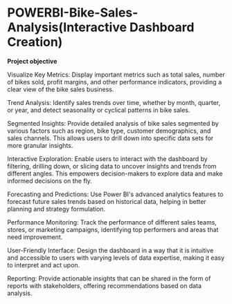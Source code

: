 # POWERBI-Bike-Sales-Analysis(Interactive Dashboard Creation)
**Project objective**

Visualize Key Metrics: Display important metrics such as total sales, number of bikes sold, profit margins, and other performance indicators, providing a clear view of the bike sales business.

Trend Analysis: Identify sales trends over time, whether by month, quarter, or year, and detect seasonality or cyclical patterns in bike sales.

Segmented Insights: Provide detailed analysis of bike sales segmented by various factors such as region, bike type, customer demographics, and sales channels. This allows users to drill down into specific data sets for more granular insights.

Interactive Exploration: Enable users to interact with the dashboard by filtering, drilling down, or slicing data to uncover insights and trends from different angles. This empowers decision-makers to explore data and make informed decisions on the fly.

Forecasting and Predictions: Use Power BI's advanced analytics features to forecast future sales trends based on historical data, helping in better planning and strategy formulation.

Performance Monitoring: Track the performance of different sales teams, stores, or marketing campaigns, identifying top performers and areas that need improvement.

User-Friendly Interface: Design the dashboard in a way that it is intuitive and accessible to users with varying levels of data expertise, making it easy to interpret and act upon.

Reporting: Provide actionable insights that can be shared in the form of reports with stakeholders, offering recommendations based on data analysis.
